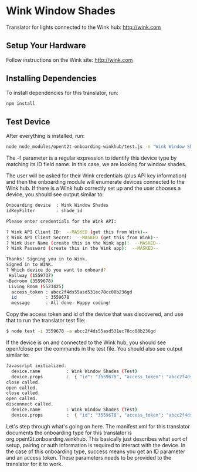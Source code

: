 # Wink Window Shades

Translator for lights connected to the Wink hub: http://wink.com

## Setup Your Hardware

Follow instructions on the Wink site: http://wink.com 

## Installing Dependencies
To install dependencies for this translator, run:

```bash
npm install
```

## Test Device
After everything is installed, run:

```bash
node node_modules/opent2t-onboarding-winkhub/test.js -n "Wink Window Shades" -f "shade_id"
```

The -f parameter is a regular expression to identify this device type by matching its ID field name. In this case, we are looking
for window shades.

The user will be asked for their Wink credentials (plus API key information) and then the onboarding module will enumerate devices
connected to the Wink hub. If there is a Wink hub correctly set up and the user chooses a device, you should see output similar to:

```bash
Onboarding device  : Wink Window Shades
idKeyFilter        : shade_id

Please enter credentials for the Wink API:

? Wink API Client ID:  --MASKED (get this from Wink)--
? Wink API Client Secret:  --MASKED (get this from Wink)--
? Wink User Name (create this in the Wink app):  --MASKED--
? Wink Password (create this in the Wink app):  --MASKED--

Thanks! Signing you in to Wink.
Signed in to WINK.
? Which device do you want to onboard?
 Hallway (1559737)
>Bedroom (3559678)
 Living Room (5523425)
  access_token : abcc2f4ds55asd531ec78cc08b236gd
  id           : 3559678
  message      : All done. Happy coding!
```

Copy the access token and id of the device that was discovered, and use that to run the translator test file:

```bash
$ node test -i 3559678 -a abcc2f4ds55asd531ec78cc08b236gd

```

If the device is on and connected to the Wink hub, you should see open/close per
the commands in the test file. You should also see output similar to:

```bash
Javascript initialized.
  device.name          : Wink Window Shades (Test)
  device.props         :  { "id": "3559678", "access_token": "abcc2f4ds55asd531ec78cc08b236gd" }
close called.
open called.
close called.
open called.
disconnect called.
  device.name          : Wink Window Shades (Test)
  device.props         :  { "id": "3559678", "access_token": "abcc2f4ds55asd531ec78cc08b236gd" }
```

Let's step through what's going on here. The manifest.xml for this translator documents the onboarding type
for this translator is org.opent2t.onboarding.winkhub. This basically just describes what sort of setup, pairing or
auth information is required to interact with the device. In the case of this onboarding type, success means you get
an ID parameter and an access token. These parameters needs to be provided to the translator for it to work.
